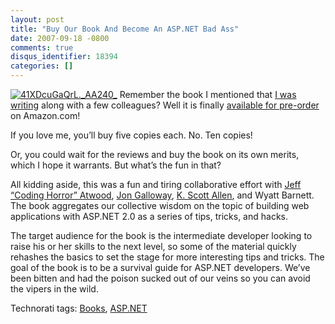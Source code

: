 ```yaml
---
layout: post
title: "Buy Our Book And Become An ASP.NET Bad Ass"
date: 2007-09-18 -0800
comments: true
disqus_identifier: 18394
categories: []
---
```

[![41XDcuGaQrL.\_AA240\_](http://haacked.com/images/haacked_com/WindowsLiveWriter/BuyOurBookAndBecomeAnASP.NETBadAss_12E22/41XDcuGaQrL._AA240_.jpg)](http://www.amazon.com/gp/product/098028581X?ie=UTF8&tag=youvebeenhaac-20&linkCode=as2&camp=1789&creative=9325&creativeASIN=098028581X "ASP.NET 2.0 Anthology")
Remember the book I mentioned that [I was
writing](http://haacked.com/archive/2006/11/19/Writing_A_Book.aspx "Writing a Book")
along with a few colleagues? Well it is finally [available for
pre-order](http://www.amazon.com/gp/product/098028581X?ie=UTF8&tag=youvebeenhaac-20&linkCode=as2&camp=1789&creative=9325&creativeASIN=098028581X "The ASP.NET 2.0 Anthology")
on Amazon.com!

If you love me, you’ll buy five copies each. No. Ten copies!

Or, you could wait for the reviews and buy the book on its own merits,
which I hope it warrants. But what’s the fun in that?

All kidding aside, this was a fun and tiring collaborative effort with
[Jeff “Coding Horror” Atwood](http://codinghorror.com/ "CodingHorror"),
[Jon Galloway](http://weblogs.asp.net/jgalloway/ "Jon Galloway"), [K.
Scott Allen](http://odetocode.com/blogs/scott/ "K. Scott Allen"), and
Wyatt Barnett. The book aggregates our collective wisdom on the topic of
building web applications with ASP.NET 2.0 as a series of tips, tricks,
and hacks.

The target audience for the book is the intermediate developer looking
to raise his or her skills to the next level, so some of the material
quickly rehashes the basics to set the stage for more interesting tips
and tricks. The goal of the book is to be a survival guide for ASP.NET
developers. We’ve been bitten and had the poison sucked out of our veins
so you can avoid the vipers in the wild.

Technorati tags: [Books](http://technorati.com/tags/Books),
[ASP.NET](http://technorati.com/tags/ASP.NET)

